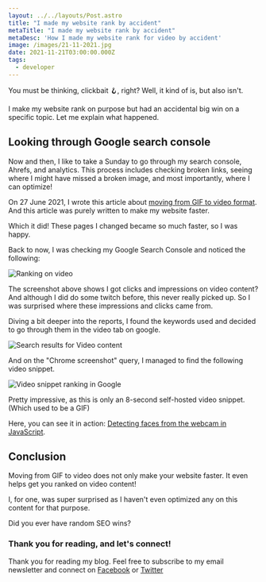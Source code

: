 ```yaml
---
layout: ../../layouts/Post.astro
title: "I made my website rank by accident"
metaTitle: "I made my website rank by accident"
metaDesc: 'How I made my website rank for video by accident'
image: /images/21-11-2021.jpg
date: 2021-11-21T03:00:00.000Z
tags:
  - developer
---
```

You must be thinking, clickbait 🪝, right?
Well, it kind of is, but also isn't.

I make my website rank on purpose but had an accidental big win on a specific topic.
Let me explain what happened.

## Looking through Google search console

Now and then, I like to take a Sunday to go through my search console, Ahrefs, and analytics.
This process includes checking broken links, seeing where I might have missed a broken image, and most importantly, where I can optimize!

On 27 June 2021, I wrote this article about [moving from GIF to video format](https://daily-dev-tips.com/posts/moving-from-gif-to-video-format/). And this article was purely written to make my website faster.

Which it did! These pages I changed became so much faster, so I was happy.

Back to now, I was checking my Google Search Console and noticed the following:

![Ranking on video](https://cdn.hashnode.com/res/hashnode/image/upload/v1636521944601/71zevGTlN.png)

The screenshot above shows I got clicks and impressions on video content?
And although I did do some twitch before, this never really picked up. So I was surprised where these impressions and clicks came from.

Diving a bit deeper into the reports, I found the keywords used and decided to go through them in the video tab on google.

![Search results for Video content](https://cdn.hashnode.com/res/hashnode/image/upload/v1636522117786/1ddn5xQ1m.png)

And on the "Chrome screenshot" query, I managed to find the following video snippet.

![Video snippet ranking in Google](https://cdn.hashnode.com/res/hashnode/image/upload/v1636522287001/VTarLr0j_.png)

Pretty impressive, as this is only an 8-second self-hosted video snippet. (Which used to be a GIF)

Here, you can see it in action: [Detecting faces from the webcam in JavaScript](https://daily-dev-tips.com/posts/detecting-faces-from-the-webcam-in-javascript/).

## Conclusion

Moving from GIF to video does not only make your website faster. It even helps get you ranked on video content!

I, for one, was super surprised as I haven't even optimized any on this content for that purpose.

Did you ever have random SEO wins?

### Thank you for reading, and let's connect!

Thank you for reading my blog. Feel free to subscribe to my email newsletter and connect on [Facebook](https://www.facebook.com/DailyDevTipsBlog) or [Twitter](https://twitter.com/DailyDevTips1)
